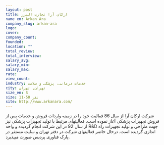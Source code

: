 ```yaml
---
layout: post
title: ارکان آرا تجارت البرز
name_en: Arkan Ara
company_slug: arkan-ara
logo: 
cover: 
company_count:
founded:
location: ""
total_review: 
total_interview: 
salary_avg: 
salary_min: 
salary_max: 
rate: 
view_count: 
industry: خدمات درمانی، پزشکی و سلامت
city: تهران, تهران
size_en: S
size: 11-50 نفر
site: http://www.arkanara.com/
---
```


شرکت ارکان آرا از سال 86 فعالیت خود را در زمینه واردات فروش و خدمات پس از فروش تجهیزات پزشکی آغاز نموده است.
فعالیتهای مرتبط با تولید تجهیزات پزشکی نیز از سال 92 در این شرکت انجام گردیده و واحد R&D جهت طراحی و تولید تجهیزات راه اندازی گردیده است.
درحال حاضر فعالیتهای شرکت در دفتر تهران و سایت مستقر در پارک فناوری پردیس صورت میپذیرد.